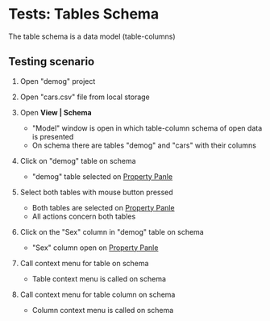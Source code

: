 <!-- TITLE: Tests: Tables Schema -->
<!-- SUBTITLE: -->

# Tests: Tables Schema

The table schema is a data model (table-columns)

## Testing scenario

1. Open "demog" project

1. Open "cars.csv" file from local storage

1. Open **View | Schema**
   * "Model" window is open in which table-column schema of open data is presented
   * On schema there are tables "demog" and "cars" with their columns
   
1. Click on "demog" table on schema
   * "demog" table selected on [Property Panle](../features/property-panel.md)

1. Select both tables with mouse button pressed
   * Both tables are selected on [Property Panle](../features/property-panel.md)
   * All actions concern both tables
   
1. Click on the "Sex" column in "demog" table on schema
   * "Sex" column open on [Property Panle](../features/property-panel.md)
  
1. Call context menu for table on schema
   * Table context menu is called on schema    
   
1. Call context menu for table column on schema
   * Column context menu is called on schema

